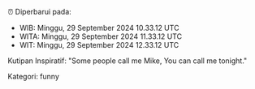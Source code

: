 ⏰ Diperbarui pada:
- WIB: Minggu, 29 September 2024 10.33.12 UTC
- WITA: Minggu, 29 September 2024 11.33.12 UTC
- WIT: Minggu, 29 September 2024 12.33.12 UTC

Kutipan Inspiratif:
"Some people call me Mike, You can call me tonight."


Kategori: funny

